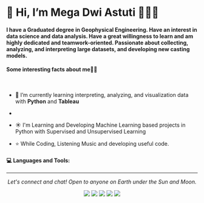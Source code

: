 # 👋 Hi, I’m Mega Dwi Astuti 🙂👩‍💼

#### I have a Graduated degree in Geophysical Engineering. Have an interest in data science and data analysis. Have a great willingness to learn and am highly dedicated and teamwork-oriented. Passionate about collecting, analyzing, and interpreting large datasets, and developing new casting models. 


#### Some interesting facts about me👩‍💼</summary>
  <br>
  
- 🌱 I’m currently learning interpreting, analyzing, and visualization data with **Python** and **Tableau**
  
- 
  
- ☀️ I'm Learning and Developing Machine Learning based projects in Python with Supervised and Unsupervised Learning
  
- ⭐️ While Coding, Listening Music and developing useful code. 

  
#### 💻 Languages and Tools:
  
  
<hr>
<p align="center">
  <i>Let's connect and chat! Open to anyone on Earth under the Sun and Moon.</i>
<p align="center">
    <a href="https://twitter.com/dwi_megadwi10" alt="Twitter"><img src="https://github.com/imdhruv99/imdhruv99/blob/master/readme/twitter.png"></a>
    <a href="https://www.linkedin.com/in/megadwia/" alt="Linkedin"><img src="https://github.com/imdhruv99/imdhruv99/blob/master/readme/linkedin.png"></a>
    <a href="https://www.instagram.com/mdamegadwi/" alt="Instagram"><img src="https://github.com/imdhruv99/imdhruv99/blob/master/readme/insta.png"></a>
    <a href="https://github.com/Megadwiastuti" alt="GitHub"><img src="https://github.com/imdhruv99/imdhruv99/blob/master/readme/github.png"></a>
    <a href="https://public.tableau.com/app/profile/mega.dwi.astuti" alt="GitHub"><img src="https://github.com/imdhruv99/imdhruv99/blob/master/readme/github.png"></a>

</p>
  
</p>

<!---
Megadwiastuti/Megadwiastuti is a ✨ special ✨ repository because its `README.md` (this file) appears on your GitHub profile.
You can click the Preview link to take a look at your changes.
--->

